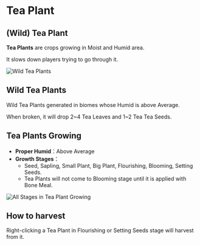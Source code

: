 # Tea Plant

## (Wild) Tea Plant

**Tea Plants** are crops growing in Moist and Humid area.

It slows down players trying to go through it.

![Wild Tea Plants](../.gitbook/assets/blocks-items/wild_tea_plant.png)

## Wild Tea Plants

Wild Tea Plants generated in biomes whose Humid is above Average.

When broken, it will drop 2~4 Tea Leaves and 1~2 Tea Tea Seeds.

## Tea Plants Growing

* **Proper Humid**：Above Average
* **Growth Stages**：
  * Seed, Sapling, Small Plant, Big Plant, Flourishing, Blooming, Setting Seeds.
  * Tea Plants will not come to Blooming stage until it is applied with Bone Meal.

![All Stages in Tea Plant Growing](../.gitbook/assets/descriptions/tea_plant.png)

## How to harvest

Right-clicking a Tea Plant in Flourishing or Setting Seeds stage will harvest from it.

